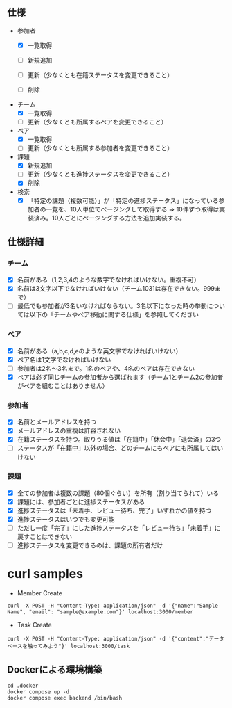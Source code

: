 ## 仕様

- 参加者
  - [x] 一覧取得
  - [ ] 新規追加
  - [ ] 更新（少なくとも在籍ステータスを変更できること）
  - [ ] 削除


- チーム
  - [x] 一覧取得
  - [ ] 更新（少なくとも所属するペアを変更できること）

- ペア
  - [x] 一覧取得
  - [ ] 更新（少なくとも所属する参加者を変更できること）

- 課題
  - [x] 新規追加
  - [ ] 更新（少なくとも進捗ステータスを変更できること）
  - [x] 削除

- 検索
  - [x] 「特定の課題（複数可能）」が「特定の進捗ステータス」になっている参加者の一覧を、10人単位でページングして取得する => 10件ずつ取得は実装済み。10人ごとにページングする方法を追加実装する。

## 仕様詳細

### チーム
- [x] 名前がある（1,2,3,4のような数字でなければいけない。重複不可）
- [x] 名前は3文字以下でなければいけない（チーム1031は存在できない。999まで）
- [ ] 最低でも参加者が3名いなければならない。3名以下になった時の挙動については以下の「チームやペア移動に関する仕様」を参照してください

### ペア
- [x] 名前がある（a,b,c,d,eのような英文字でなければいけない）
- [x] ペア名は1文字でなければいけない
- [ ] 参加者は2名〜3名まで。1名のペアや、4名のペアは存在できない
- [x] ペアは必ず同じチームの参加者から選ばれます（チーム1とチーム2の参加者がペアを組むことはありません）

### 参加者
- [x] 名前とメールアドレスを持つ
- [x] メールアドレスの重複は許容されない
- [x] 在籍ステータスを持つ。取りうる値は「在籍中」「休会中」「退会済」の3つ
- [ ] ステータスが「在籍中」以外の場合、どのチームにもペアにも所属してはいけない

### 課題
- [x] 全ての参加者は複数の課題（80個ぐらい）を所有（割り当てられて）いる
- [x] 課題には、参加者ごとに進捗ステータスがある
- [x] 進捗ステータスは「未着手、レビュー待ち、完了」いずれかの値を持つ
- [x] 進捗ステータスはいつでも変更可能
- [ ] ただし一度「完了」にした進捗ステータスを「レビュー待ち」「未着手」に戻すことはできない
- [ ] 進捗ステータスを変更できるのは、課題の所有者だけ

# curl samples

- Member Create
```
curl -X POST -H "Content-Type: application/json" -d '{"name":"Sample Name", "email": "sample@example.com"}' localhost:3000/member
```

- Task Create
```
curl -X POST -H "Content-Type: application/json" -d '{"content":"データベースを触ってみよう"}' localhost:3000/task
```
## Dockerによる環境構築

```
cd .docker
docker compose up -d
docker compose exec backend /bin/bash
```
